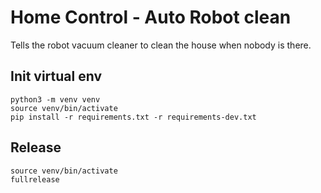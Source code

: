 # Home Control - Auto Robot clean

Tells the robot vacuum cleaner to clean the house when nobody is there.

## Init virtual env
```
python3 -m venv venv
source venv/bin/activate
pip install -r requirements.txt -r requirements-dev.txt
```

## Release
```
source venv/bin/activate
fullrelease
```